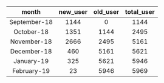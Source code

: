 |<center>month</center>|<center>new_user</center>|<center>old_user</center>|<center>total_user</center>| 
|:------:|:-----------------------:|:--------:|:--------:| 
|<center>September-18</center>|<center>1144</center>|<center>0</center>|<center>1144</center>| 
|<center>October-18</center>|<center>1351</center>|<center>1144</center>|<center>2495</center>| 
|<center>November-18</center>|<center>2666</center>|<center>2495</center>|<center>5161</center>| 
|<center>December-18</center>|<center>460</center>|<center>5161</center>|<center>5621</center>| 
|<center>January-19</center>|<center>325</center>|<center>5621</center>|<center>5946</center>| 
|<center>February-19</center>|<center>23</center>|<center>5946</center>|<center>5969</center>| 
